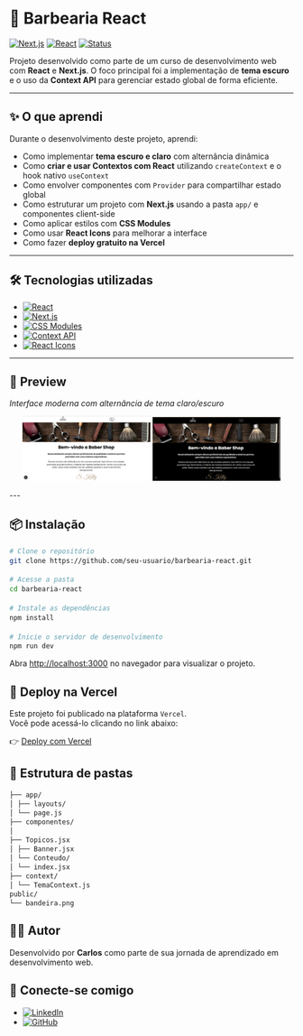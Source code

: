 # 💈 Barbearia React

[![Next.js](https://img.shields.io/badge/Next.js-13+-blue?logo=next.js)](https://nextjs.org/)
[![React](https://img.shields.io/badge/React-18-blue?logo=react)](https://reactjs.org/)
[![Status](https://img.shields.io/badge/status-finalizado-brightgreen)]()

Projeto desenvolvido como parte de um curso de desenvolvimento web com **React** e **Next.js**. O foco principal foi a implementação de **tema escuro** e o uso da **Context API** para gerenciar estado global de forma eficiente.

---

## ✨ O que aprendi

Durante o desenvolvimento deste projeto, aprendi:

- Como implementar **tema escuro e claro** com alternância dinâmica
- Como **criar e usar Contextos com React** utilizando `createContext` e o hook nativo `useContext`
- Como envolver componentes com `Provider` para compartilhar estado global
- Como estruturar um projeto com **Next.js** usando a pasta `app/` e componentes client-side
- Como aplicar estilos com **CSS Modules**
- Como usar **React Icons** para melhorar a interface
- Como fazer **deploy gratuito na Vercel**

---

## 🛠️ Tecnologias utilizadas

- [![React](https://img.shields.io/badge/React-18-blue?logo=react)](https://reactjs.org/)
- [![Next.js](https://img.shields.io/badge/Next.js-13+-black?logo=next.js)](https://nextjs.org/)
- [![CSS Modules](https://img.shields.io/badge/CSS%20Modules-styled-green)](https://nextjs.org/docs/basic-features/built-in-css-support)
- [![Context API](https://img.shields.io/badge/Context%20API-React%20State-orange)](https://reactjs.org/docs/context.html)
- [![React Icons](https://img.shields.io/badge/React%20Icons-%F0%9F%94%A5-lightgrey)](https://react-icons.github.io/react-icons/)

---

## 📸 Preview

_Interface moderna com alternância de tema claro/escuro_

<p align="center">
  <img src="https://github.com/RodriguesCarlos01/barbearia-react/blob/main/public/tema-claro.png?raw=true" alt="Tema Claro" width="45%" />
  <img src="https://github.com/RodriguesCarlos01/barbearia-react/blob/main/public/tema-escuro.png?raw=true" alt="Tema Escuro" width="45%" />
</p>
---

## 📦 Instalação

```bash
# Clone o repositório
git clone https://github.com/seu-usuario/barbearia-react.git

# Acesse a pasta
cd barbearia-react

# Instale as dependências
npm install

# Inicie o servidor de desenvolvimento
npm run dev

```

Abra [http://localhost:3000](http://localhost:3000) no navegador para visualizar o projeto.

## 🚀 Deploy na Vercel

Este projeto foi publicado na plataforma `Vercel`.  
Você pode acessá-lo clicando no link abaixo:

👉 [Deploy com Vercel](https://barbearia-react-three.vercel.app/)

## 📂 Estrutura de pastas

```src/
├── app/
│ ├── layouts/
│ └── page.js
├── componentes/
│
├── Topicos.jsx
│ ├── Banner.jsx
│ └── Conteudo/
│ └── index.jsx
├── context/
│ └── TemaContext.js
public/
└── bandeira.png
```

## 🙋‍♂️ Autor

Desenvolvido por **Carlos** como parte de sua jornada de aprendizado em desenvolvimento web.

## 📱 Conecte-se comigo

- [![LinkedIn](https://img.shields.io/badge/LinkedIn-Carlos-blue?logo=linkedin)](https://www.linkedin.com/in/carlos-alcides/)
- [![GitHub](https://img.shields.io/badge/GitHub-Carlos-black?logo=github)](https://github.com/RodriguesCarlos01)
